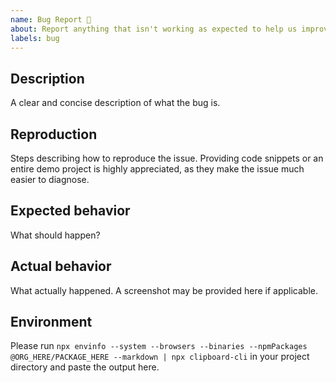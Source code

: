 ```yaml
---
name: Bug Report 🐞
about: Report anything that isn't working as expected to help us improve
labels: bug
---
```


## Description

A clear and concise description of what the bug is.

## Reproduction

Steps describing how to reproduce the issue. Providing code snippets or an entire demo project is highly appreciated, as they make the issue much easier to diagnose.

## Expected behavior

What should happen?

## Actual behavior

What actually happened. A screenshot may be provided here if applicable.

## Environment

Please run `npx envinfo --system --browsers --binaries --npmPackages @ORG_HERE/PACKAGE_HERE --markdown | npx clipboard-cli` in your project directory and paste the output here.
